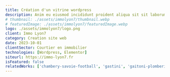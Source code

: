 ```yaml
---
title: Création d'un vitrine wordpress
description: Anim eu eiusmod incididunt proident aliqua sit sit laborum. Adipisicing ullamco do fugiat duis reprehenderit deserunt eiusmod quis aliquip elit pariatur.
# thumbnail: ./assets/immolyon7/thumbnail.webp
# featuredImage: ./assets/immolyon7/featuredImage.webp
logo: ./assets/immolyon7/logo.png
client: Immo Lyon7
category: Creation site web
date: 2023-10-01
clientSector: Courtier en immobilier
technologies: [Wordpress, Elementor]
siteurl: https://immo-lyon7.fr
isFeatured: false
relatedWorks: ['chambery-savoie-football', 'gastini', 'gaitoni-plomberie']
---
```

